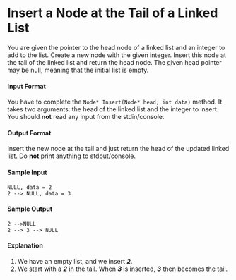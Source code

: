 # Insert a Node at the Tail of a Linked List

You are given the pointer to the head node of a linked list and an integer to add to the list. Create a new node with the given integer. Insert this node at the tail of the linked list and return the head node. The given head pointer may be null, meaning that the initial list is empty.

#### Input Format 
You have to complete the `Node* Insert(Node* head, int data)` method. It takes two arguments: the head of the linked list and the integer to insert. You should __not__ read any input from the stdin/console.

#### Output Format 
Insert the new node at the tail and just return the head of the updated linked list. Do __not__ print anything to stdout/console.

#### Sample Input
```
NULL, data = 2
2 --> NULL, data = 3
```
#### Sample Output
```
2 -->NULL
2 --> 3 --> NULL
```
#### Explanation 
1. We have an empty list, and we insert __*2*__. 
2. We start with a __*2*__ in the tail. When __*3*__ is inserted, __*3*__ then becomes the tail.